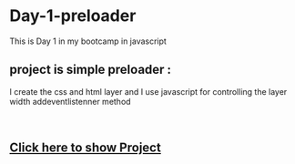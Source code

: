 # Day-1-preloader
This is Day 1 in my bootcamp in javascript
## project is simple preloader :
I create the css and html layer and I use javascript for controlling the layer width addeventlistenner method

<br/>
<h2><a href="https://othmanekahtal.github.io/Day-1-preloader/">Click here to show Project</a></h2>
